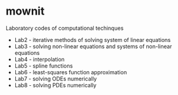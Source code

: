 # mownit
Laboratory codes of computational techinques 

- Lab2 - iterative methods of solving system of linear equations
- Lab3 - solving non-linear equations and systems of non-linear equations
- Lab4 - interpolation
- Lab5 - spline functions
- Lab6 - least-squares function approximation
- Lab7 - solving ODEs numerically
- Lab8 - solving PDEs numerically
